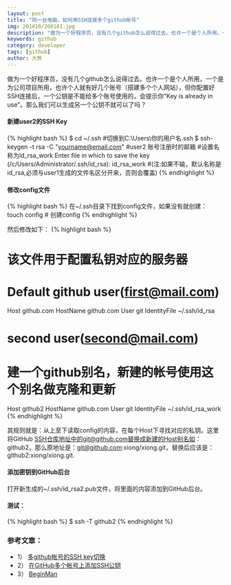 ```yaml
---
layout: post
title: "同一台电脑，如何用SSH连接多个github帐号"
img: 201410/200101.jpg
description: "做为一个好程序员，没有几个github怎么说得过去。也许一个是个人所用，一个是为公司项目所用，也许个人就有好几个账号（搭建多个个人网站），但你配置好SSH连接后，一个公钥是不能给多个账号使用的，会提示你“Key is already in use”。那么我们可以生成另一个公钥不就可以了吗？"
keywords: github
category: developer
tags: [github]
author: 大熊
---
```


做为一个好程序员，没有几个github怎么说得过去。也许一个是个人所用，一个是为公司项目所用，也许个人就有好几个账号（搭建多个个人网站），但你配置好SSH连接后，一个公钥是不能给多个账号使用的，会提示你“Key is already in use”。那么我们可以生成另一个公钥不就可以了吗？

#### 新建user2的SSH Key
{% highlight bash %}
$ cd ~/.ssh     #切换到C:\Users\你的用户名\.ssh
$ ssh-keygen -t rsa -C "yourname@email.com"  #user2 账号注册时的邮箱
#设置名称为id_rsa_work
Enter file in which to save the key (/c/Users/Administrator/.ssh/id_rsa): id_rsa_work
#(注:如果不输，默认名称是id_rsa,必须与user1生成的文件名区分开来，否则会覆盖)
{% endhighlight %}

#### 修改config文件
{% highlight bash %}
在~/.ssh目录下找到config文件，如果没有就创建：
touch config        # 创建config
{% endhighlight %}

然后修改如下：
{% highlight bash %}
# 该文件用于配置私钥对应的服务器
# Default github user(first@mail.com)
Host github.com
HostName github.com
User git
IdentityFile ~/.ssh/id_rsa

# second user(second@mail.com)
# 建一个github别名，新建的帐号使用这个别名做克隆和更新
Host github2
HostName github.com
User git
IdentityFile ~/.ssh/id_rsa_work
{% endhighlight %}

其规则就是：从上至下读取config的内容，在每个Host下寻找对应的私钥。这里将GitHub SSH仓库地址中的git@github.com替换成新建的Host别名如：github2，那么原地址是：git@github.com:xiong/xiong.git，替换后应该是：github2:xiong/xiong.git.

#### 添加密钥到GitHub后台

打开新生成的~/.ssh/id_rsa2.pub文件，将里面的内容添加到GitHub后台。


#### 测试：
{% highlight bash %}
$ ssh -T github2
{% endhighlight %}


### 参考文章：

* 1）  [多github帐号的SSH key切换](http://www.cnblogs.com/BeginMan/p/3548139.html)
* 2）  [在GitHub多个帐号上添加SSH公钥](http://www.webmaster.me/uncategorized/add-multiple-ssh-keys-on-github.html)
* 3）  [BeginMan](https://gist.github.com/BeginMan/8969248)
